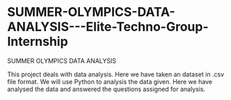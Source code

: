 # SUMMER-OLYMPICS-DATA-ANALYSIS---Elite-Techno-Group-Internship
SUMMER OLYMPICS DATA ANALYSIS

This project deals with data analysis. Here we have taken an dataset in .csv file format. We will use Python to analysis the data given.
Here we have analysed the data and answered the questions assigned for analysis.
